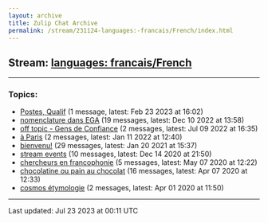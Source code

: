 ```yaml
---
layout: archive
title: Zulip Chat Archive
permalink: /stream/231124-languages:-francais/French/index.html
---
```


## Stream: [languages: francais/French](https://mattecapu.github.io/ct-zulip-archive/stream/231124-languages:-francais/French/index.html)
---

### Topics:

* [Postes, Qualif](topic/topic_Postes.2C.20Qualif.html) (1 message, latest: Feb 23 2023 at 16:02)
* [nomenclature dans EGA](topic/topic_nomenclature.20dans.20EGA.html) (19 messages, latest: Dec 10 2022 at 13:58)
* [off topic - Gens de Confiance](topic/topic_off.20topic.20-.20Gens.20de.20Confiance.html) (2 messages, latest: Jul 09 2022 at 16:35)
* [à Paris](topic/topic_.C3.A0.20Paris.html) (2 messages, latest: Jan 11 2022 at 12:40)
* [bienvenu!](topic/topic_bienvenu!.html) (29 messages, latest: Jan 20 2021 at 15:37)
* [stream events](topic/topic_stream.20events.html) (10 messages, latest: Dec 14 2020 at 21:50)
* [chercheurs en francophonie](topic/topic_chercheurs.20en.20francophonie.html) (5 messages, latest: May 07 2020 at 12:22)
* [chocolatine ou pain au chocolat](topic/topic_chocolatine.20ou.20pain.20au.20chocolat.html) (16 messages, latest: Apr 07 2020 at 12:33)
* [cosmos étymologie](topic/topic_cosmos.20.C3.A9tymologie.html) (2 messages, latest: Apr 01 2020 at 11:50)

<hr><p>Last updated: Jul 23 2023 at 00:11 UTC</p>